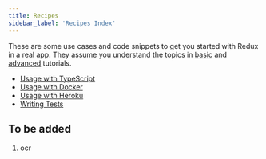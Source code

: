 ```yaml
---
title: Recipes
sidebar_label: 'Recipes Index'
---
```


These are some use cases and code snippets to get you started with Redux in a real app. They assume you understand the topics in [basic](#b) and [advanced](#a) tutorials.

- [Usage with TypeScript](recipes/usage-with-typescript.md)
- [Usage with Docker](recipes/usage-with-docker.md)
- [Usage with Heroku](recipes/usage-with-heroku.md)
- [Writing Tests](recipes/writing-tests.md)

## To be added

1. ocr

